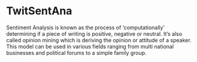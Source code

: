 # TwitSentAna
Sentiment Analysis is known as the process of ‘computationally’ determining if a piece of writing is positive, negative or neutral. It’s also called opinion mining which is deriving the opinion or attitude of a speaker.
This model can be used in various fields ranging from multi national businesses and political forums to a simple family group.
